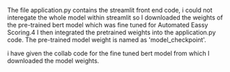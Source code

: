 The file application.py contains the streamlit front end code,
i could not  interegate the whole model within streamlit so I downloaded the weights of the pre-trained bert model which was fine tuned for Automated Eassy Scoring.4
I then integrated the pretrained weights into the application.py code. The pre-trained model weight is named as 'model_checkpoint'.

i have given the collab code for the fine tuned bert model from which I downloaded the model weights.

